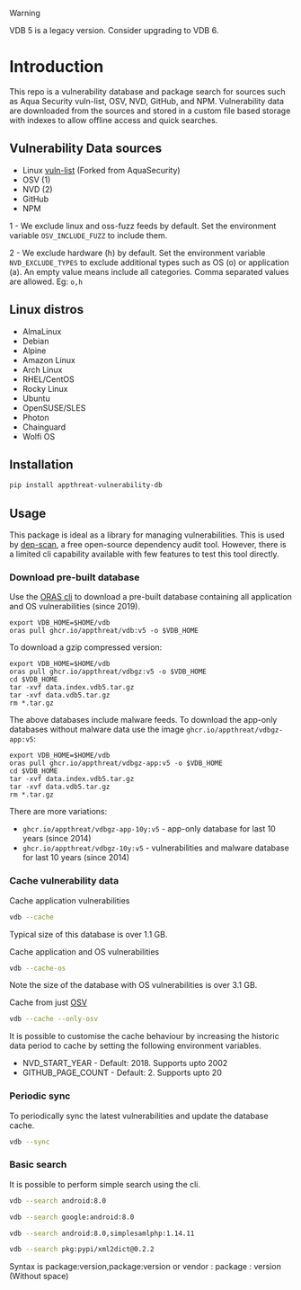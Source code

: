 > [!WARNING]
> VDB 5 is a legacy version. Consider upgrading to VDB 6.

# Introduction

This repo is a vulnerability database and package search for sources such as Aqua Security vuln-list, OSV, NVD, GitHub, and NPM. Vulnerability data are downloaded from the sources and stored in a custom file based storage with indexes to allow offline access and quick searches.

## Vulnerability Data sources

- Linux [vuln-list](https://github.com/appthreat/vuln-list) (Forked from AquaSecurity)
- OSV (1)
- NVD (2)
- GitHub
- NPM

1 - We exclude linux and oss-fuzz feeds by default. Set the environment variable `OSV_INCLUDE_FUZZ` to include them.

2 - We exclude hardware (h) by default. Set the environment variable `NVD_EXCLUDE_TYPES` to exclude additional types such as OS (o) or application (a). An empty value means include all categories. Comma separated values are allowed. Eg: `o,h`

## Linux distros

- AlmaLinux
- Debian
- Alpine
- Amazon Linux
- Arch Linux
- RHEL/CentOS
- Rocky Linux
- Ubuntu
- OpenSUSE/SLES
- Photon
- Chainguard
- Wolfi OS

## Installation

```bash
pip install appthreat-vulnerability-db
```

## Usage

This package is ideal as a library for managing vulnerabilities. This is used by [dep-scan](http://github.com/AppThreat/dep-scan), a free open-source dependency audit tool. However, there is a limited cli capability available with few features to test this tool directly.

### Download pre-built database

Use the [ORAS cli](https://oras.land/cli/) to download a pre-built database containing all application and OS vulnerabilities (since 2019).

```shell
export VDB_HOME=$HOME/vdb
oras pull ghcr.io/appthreat/vdb:v5 -o $VDB_HOME
```

To download a gzip compressed version:

```shell
export VDB_HOME=$HOME/vdb
oras pull ghcr.io/appthreat/vdbgz:v5 -o $VDB_HOME
cd $VDB_HOME
tar -xvf data.index.vdb5.tar.gz
tar -xvf data.vdb5.tar.gz
rm *.tar.gz
```

The above databases include malware feeds. To download the app-only databases without malware data use the image `ghcr.io/appthreat/vdbgz-app:v5`:

```shell
export VDB_HOME=$HOME/vdb
oras pull ghcr.io/appthreat/vdbgz-app:v5 -o $VDB_HOME
cd $VDB_HOME
tar -xvf data.index.vdb5.tar.gz
tar -xvf data.vdb5.tar.gz
rm *.tar.gz
```

There are more variations:

- `ghcr.io/appthreat/vdbgz-app-10y:v5` - app-only database for last 10 years (since 2014)
- `ghcr.io/appthreat/vdbgz-10y:v5` - vulnerabilities and malware database for last 10 years (since 2014)

### Cache vulnerability data

Cache application vulnerabilities

```bash
vdb --cache
```

Typical size of this database is over 1.1 GB.

Cache application and OS vulnerabilities

```bash
vdb --cache-os
```

Note the size of the database with OS vulnerabilities is over 3.1 GB.

Cache from just [OSV](https://osv.dev)

```bash
vdb --cache --only-osv
```

It is possible to customise the cache behaviour by increasing the historic data period to cache by setting the following environment variables.

- NVD_START_YEAR - Default: 2018. Supports upto 2002
- GITHUB_PAGE_COUNT - Default: 2. Supports upto 20

### Periodic sync

To periodically sync the latest vulnerabilities and update the database cache.

```bash
vdb --sync
```

### Basic search

It is possible to perform simple search using the cli.

```bash
vdb --search android:8.0

vdb --search google:android:8.0

vdb --search android:8.0,simplesamlphp:1.14.11

vdb --search pkg:pypi/xml2dict@0.2.2
```

Syntax is package:version,package:version or vendor : package : version (Without space)

